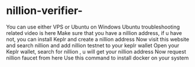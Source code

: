 # nillion-verifier-
You can use either VPS or Ubuntu on Windows
Ubuntu troubleshooting related video is here
Make sure that you have a nillion address, if u have not, you can install Keplr and create a nillion address
Now visit this website and search nillion and add nillion testnet to your keplr wallet
Open your Keplr wallet, search for nillion , u will get your nillion address
Now request nillion faucet from here
Use this command to install docker on your system
